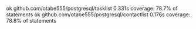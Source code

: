ok  	github.com/otabe555/postgresql/tasklist	0.331s	coverage: 78.7% of statements
ok  	github.com/otabe555/postgresql/contactlist	0.176s	coverage: 78.8% of statements
